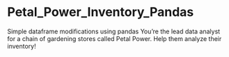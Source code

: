 # Petal_Power_Inventory_Pandas
Simple dataframe modifications using pandas
You’re the lead data analyst for a chain of gardening stores called Petal Power. Help them analyze their inventory!
